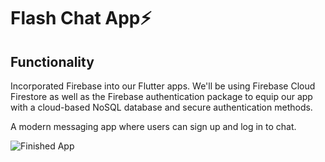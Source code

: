 
# Flash Chat App⚡️

## Functionality

Incorporated Firebase into our Flutter apps. We'll be using Firebase Cloud Firestore as well as the Firebase authentication package to equip our app with a cloud-based NoSQL database and secure authentication methods.

A modern messaging app where users can sign up and log in to chat.

![Finished App](https://github.com/londonappbrewery/Images/blob/master/flash_chat_flutter_demo.gif)
